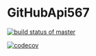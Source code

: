 # GitHubApi567
[![build status of master](https://travis-ci.org/kxue4/GitHubApi567.svg?branch=master)](https://travis-ci.org/kxue4/GitHubApi567)

[![codecov](https://codecov.io/gh/kxue4/GitHubApi567/master/graph/badge.svg)](https://codecov.io/gh/kxue4/GitHubApi567)
